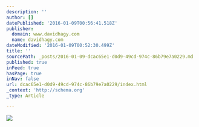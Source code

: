 ```yaml
---
description: ''
author: []
datePublished: '2016-01-09T00:56:41.518Z'
publisher:
  domain: www.davidhagy.com
  name: davidhagy.com
dateModified: '2016-01-09T00:52:30.499Z'
title: ''
sourcePath: _posts/2016-01-09-dcac65e1-d0d9-49cd-974c-86b79e7a0229.md
published: true
inFeed: true
hasPage: true
inNav: false
url: dcac65e1-d0d9-49cd-974c-86b79e7a0229/index.html
_context: 'http://schema.org'
_type: Article

---
```

![](http://www.davidhagy.com/wp-content/uploads/2015/07/Amazon-3D.png)